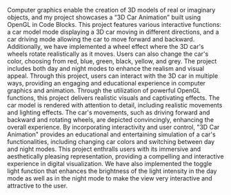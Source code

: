 Computer graphics enable the creation of 3D models of real or imaginary objects, and my project showcases a “3D Car Animation” built using OpenGL in Code Blocks. This project features various interactive functions: a car model mode displaying a 3D car moving in different directions, and a car driving mode allowing the car to move forward and backward. Additionally, we have implemented a wheel effect where the 3D car's wheels rotate realistically as it moves. Users can also change the car's color, choosing from red, blue, green, black, yellow, and grey. The project includes both day and night modes to enhance the realism and visual appeal. Through this project, users can interact with the 3D car in multiple ways, providing an engaging and educational experience in computer graphics and animation.
Through the utilization of powerful OpenGL functions, this project delivers realistic visuals and captivating effects. The car model is rendered with attention to detail, including realistic movements and lighting effects. The car's movements, such as driving forward and backward and rotating wheels, are depicted convincingly, enhancing the overall experience. By incorporating interactivity and user control, "3D Car Animation" provides an educational and entertaining simulation of a car's functionalities, including changing car colors and switching between day and night modes. This project enthralls users with its immersive and aesthetically pleasing representation, providing a compelling and interactive experience in digital visualization. 
We have also implemented the toggle light function that enhances the brightness of the light intensity in the day mode as well as in the night mode to make the view very interactive and attractive to the user.
